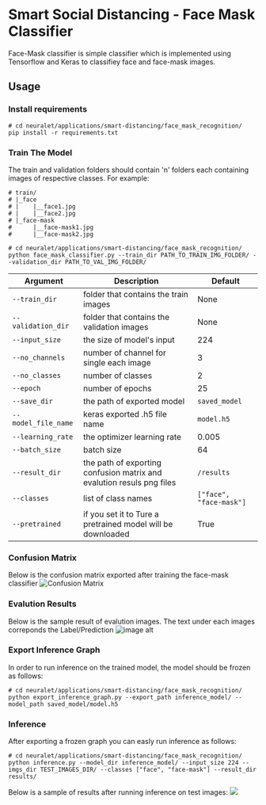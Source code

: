 # Smart Social Distancing - Face Mask Classifier
Face-Mask classifier is simple classifier which is implemented using Tensorflow and Keras to classifiey face and face-mask images.
## Usage

### Install requirements
```
# cd neuralet/applications/smart-distancing/face_mask_recognition/
pip install -r requirements.txt
```
### Train The Model
The train and validation folders should contain 'n' folders each containing images of respective classes.
For example:
```
# train/
# |_face
# |    |__face1.jpg
# |    |__face2.jpg
# |_face-mask
#      |__face-mask1.jpg
#      |__face-mask2.jpg
```

```
# cd neuralet/applications/smart-distancing/face_mask_recognition/
python face_mask_classifier.py --train_dir PATH_TO_TRAIN_IMG_FOLDER/ --validation_dir PATH_TO_VAL_IMG_FOLDER/
```
| Argument | Description | Default |
| -------- | -------- | -------- |
| `--train_dir` | folder that contains the train images  | None     |
| `--validation_dir` | folder that contains the validation images   |  None    |
| `--input_size` | the size of model's input     | 224     |
| `--no_channels` | number of channel for single each image     | 3     |
| `--no_classes` | number of classes     | 2     |
| `--epoch` | number of epochs    | 25     |
| `--save_dir` | the path of exported model    | `saved_model`     |
| `--model_file_name` | keras exported .h5 file name     | `model.h5`     |
| `--learning_rate` | the optimizer learning rate     | 0.005    |
| `--batch_size` | batch size     | 64     |
| `--result_dir` | the path of exporting confusion matrix and evalution resuls png files    | `/results`     |
| `--classes` | list of class names   | `["face", "face-mask"]`     |
| `--pretrained` | if you set it to Ture a pretrained model will be downloaded     | True     |

### Confusion Matrix

Below is the confusion matrix exported after training the face-mask classifier
![Confusion Matrix](https://github.com/mrn-mln/neuralet/blob/face-mask-classifier/applications/smart-distancing/face_mask_recognition/results/confusion_matrix.png?raw=true)

### Evalution Results
Below is the sample result of evalution images. The text under each images correponds the Label/Prediction
![image alt](https://github.com/mrn-mln/neuralet/blob/face-mask-classifier/applications/smart-distancing/face_mask_recognition/results/eval_results.png?raw=true)

### Export Inference Graph
In order to run inference on the trained model, the model should be frozen as follows:
```
# cd neuralet/applications/smart-distancing/face_mask_recognition/
python export_inference_graph.py --export_path inference_model/ --model_path saved_model/model.h5
```

### Inference
After exporting a frozen graph you can easly run inference as follows:
```
# cd neuralet/applications/smart-distancing/face_mask_recognition/
python inference.py --model_dir inference_model/ --input_size 224 --imgs_dir TEST_IMAGES_DIR/ --classes ["face", "face-mask"] --result_dir results/
```
Below is a sample of results after running inference on test images:
![](https://github.com/mrn-mln/neuralet/blob/face-mask-classifier/applications/smart-distancing/face_mask_recognition/results/inference_result.png?raw=true)
